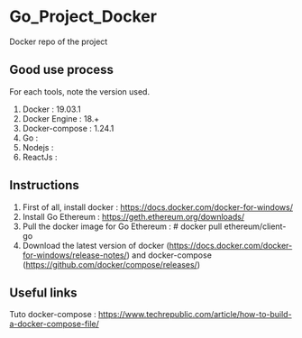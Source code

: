 # Go_Project_Docker
Docker repo of the project

## Good use process
For each tools, note the version used.
1. Docker : 19.03.1
2. Docker Engine : 18.+
3. Docker-compose : 1.24.1
4. Go : 
5. Nodejs : 
6. ReactJs : 

## Instructions
1. First of all, install docker : https://docs.docker.com/docker-for-windows/
2. Install Go Ethereum : https://geth.ethereum.org/downloads/
3. Pull the docker image for Go Ethereum : # docker pull ethereum/client-go
4. Download the latest version of docker (https://docs.docker.com/docker-for-windows/release-notes/) and docker-compose (https://github.com/docker/compose/releases/)


## Useful links
Tuto docker-compose : https://www.techrepublic.com/article/how-to-build-a-docker-compose-file/
